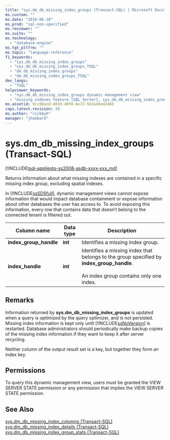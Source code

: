 ```yaml
---
title: "sys.dm_db_missing_index_groups (Transact-SQL) | Microsoft Docs"
ms.custom: ""
ms.date: "2016-06-10"
ms.prod: "sql-non-specified"
ms.reviewer: ""
ms.suite: ""
ms.technology: 
  - "database-engine"
ms.tgt_pltfrm: ""
ms.topic: "language-reference"
f1_keywords: 
  - "sys.dm_db_missing_index_groups"
  - "sys.dm_db_missing_index_groups_TSQL"
  - "dm_db_missing_index_groups"
  - "dm_db_missing_index_groups_TSQL"
dev_langs: 
  - "TSQL"
helpviewer_keywords: 
  - "sys.dm_db_missing_index_groups dynamic management view"
  - "missing indexes feature [SQL Server], sys.dm_db_missing_index_groups dynamic management view"
ms.assetid: 9cc00acd-d83d-49f8-be72-5b2aebed246b
caps.latest.revision: 39
ms.author: "rickbyh"
manager: "jhubbard"
---
```

# sys.dm_db_missing_index_groups (Transact-SQL)
[!INCLUDE[tsql-appliesto-ss2008-asdb-xxxx-xxx_md](../../relational-databases/import-export/includes/tsql-appliesto-ss2008-asdb-xxxx-xxx-md.md)]

  Returns information about what missing indexes are contained in a specific missing index group, excluding spatial indexes.  
  
 In [!INCLUDE[ssSDSfull](../../analysis-services/multidimensional-models/includes/sssdsfull-md.md)], dynamic management views cannot expose information that would impact database containment or expose information about other databases the user has access to. To avoid exposing this information, every row that contains data that doesn’t belong to the connected tenant is filtered out.  
   
|Column name|Data type|Description|  
|-----------------|---------------|-----------------|  
|**index_group_handle**|**int**|Identifies a missing index group.|  
|**index_handle**|**int**|Identifies a missing index that belongs to the group specified by **index_group_handle**.<br /><br /> An index group contains only one index.|  
  
## Remarks  
 Information returned by **sys.dm_db_missing_index_groups** is updated when a query is optimized by the query optimizer, and is not persisted. Missing index information is kept only until [!INCLUDE[ssNoVersion](../../advanced-analytics/r-services/includes/ssnoversion-md.md)] is restarted. Database administrators should periodically make backup copies of the missing index information if they want to keep it after server recycling.  
  
 Neither column of the output result set is a key, but together they form an index key.  
  
## Permissions  
 To query this dynamic management view, users must be granted the VIEW SERVER STATE permission or any permission that implies the VIEW SERVER STATE permission.  
  
## See Also  
 [sys.dm_db_missing_index_columns &#40;Transact-SQL&#41;](../../relational-databases/system-dynamic-management-views/sys.dm-db-missing-index-columns-transact-sql.md)   
 [sys.dm_db_missing_index_details &#40;Transact-SQL&#41;](../../relational-databases/system-dynamic-management-views/sys.dm-db-missing-index-details-transact-sql.md)   
 [sys.dm_db_missing_index_group_stats &#40;Transact-SQL&#41;](../../relational-databases/system-dynamic-management-views/sys.dm-db-missing-index-group-stats-transact-sql.md)  
  
  
